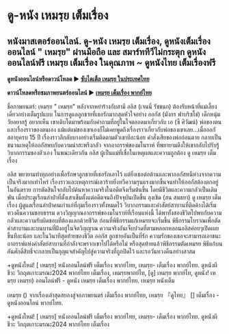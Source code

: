 # ดู-หนัง  เหมรฺย เต็มเรื่อง
## หนังมาสเตอร์ออนไลน์. ดู-หนัง  เหมรฺย เต็มเรื่อง, ดูหนังเต็มเรื่องออนไลน์ " เหมรฺย" ผ่านมือถือ และ สมาร์ททีวีไม่กระตุก ดูหนังออนไลน์ฟรี  เหมรฺย เต็มเรื่อง ในคุณภาพ ~ ดูหนังไทย เต็มเรื่องฟรี

**ดูหนังออนไลน์หรือดาวน์โหลด ► [ซับไตเติ้ล เหมรฺย ในประเทศไทย](https://enje-remy-valenc.github.io/mumbuls/thepromised.html)**

**ดาวน์โหลดหรือชมภาพยนตร์ออนไลน์  ►  [เหมรฺย เต็มเรื่อง พากย์ไทย](https://enje-remy-valenc.github.io/mumbuls/thepromised.html)**

ชื่อภาพยนตร์:  เหมรฺย " เหมรฺย" หลังจากหย่าร้างกับสามี อลิส (เจนนี่ รัชชนก) ต้องรับหน้าที่แม่เลี้ยงเดี่ยวอย่างเต็มรูปแบบ ในการดูแลลูกชายที่เธอรักมากสุดหัวใจอย่าง ออกัส (มังกร ฟาบริซโช่) เด็กหนุ่มวัยอยากรู้ อยากเห็น เขาเติบโตมาพร้อมกับคำถามที่อยู่ในใจตลอดมาเกี่ยวกับ เอ (ซี ศิวัฒน์) พ่อของตนและเรื่องราวของตนเอง แม้แต่แม่ของเขาเองก็ไม่เคยพูดถึงเรื่องราวเกี่ยวกับพ่อของเขาเลย...เมื่อออกัสอายุครบ 15 ปี เรื่องราวลึกลับบางอย่างเริ่มติดตามตัวเขาทีละน้อย คำสั่งเสียของพ่อก่อนตาย กลายเป็นชนวนเหตุให้ออกัสพบกับความน่าสะพรึงกลัว จากอาถรรพ์ของมโนราห์ ที่พยายามดึงให้เขากลับไปรับรู้วิบากกรรมของตัวเอง ในขณะเดียวกัน อลิส ผู้เป็นแม่ที่เชื่อในเหตุผลและความถูกต้อง ดู เหมรฺย เต็มเรื่อง

อลิส พยายามทำทุกอย่างเพื่อรักษาลูกชายที่เธอรักเอาไว้ แต่ยิ่งเธอต่อต้านและพาออกัสหนีห่างจากความเป็นจริงมากเท่าไหร่ เรื่องราวและเหตุการณ์เลวร้ายยิ่งทวีความรุนแรงมากขึ้นจนทำให้ออกัสต้องตกอยู่ในอันตราย การตัดสินใจกลับไปค้นหาความจริงในอดีตจึงเริ่มต้นขึ้น โดยมีชีวิตและความกลัวเป็นเดิมพัน เมื่อประตูเรือนลำปำที่ตั้งเสาเข็มตั้งแต่อดีตจนถึงปัจจุบันเปิดขึ้น ลุงเชิด (สน สนธยา) ดู เหมรฺย เต็มเรื่อง ผู้ดูแลเรือนลำปำคนเก่าแก่ที่กุมเรื่องราวทั้งหมดไว้ วิบากกรรมและคำสัตย์สาบานที่ติดค้างได้เริ่มทวงคืนความชอบธรรม ดวงวิญญาณอาถรรพ์ของมโนราห์ที่เรือนแห่งนี้ ได้พาทั้งสองชีวิตไปพบกับความกลัวและความรับผิดชอบที่ต้องแลกด้วยชีวิต ก่อนที่พิธีกรรมแก้เหมรยจะเริ่มขึ้น พิธีกรรมโบราณเพื่อตัดคำสาบานและบนบานที่ฝังอยู่ในจิตวิญญาณ ความจริงอันเจ็บปวดที่ตามหลอกหลอนอลิสค่อยๆเปิดเผยขึ้นทีละน้อย และในวินาทีสุดท้ายของชีวิต ออกัส ลูกชายอันเป็นที่รัก ความรักของเธอจะสามารถเอาชนะอาถรรพ์แห่งคำสัตย์สาบานที่กำลังจะพรากเขาไปได้หรือไม่ หรือสุดท้ายแล้วพิธีกรรมตัดเหมรย พิธีแก้บนอันศักดิ์สิทธิ์จะกลายเป็นกุญแจสำคัญไปสู่ความจริงที่ถูกปิดไว้ และรอวันทวงคืนอย่างสาสม

+ดูหนังใหม่! [ เหมรฺย] หนังออนไลน์ฟรี เต็มเรื่อง พากย์ไทย, เหมรฺย- เต็มเรื่อง พากย์ไทย. ดูหนังผีชีวะ วิกฤตเกาะมรณะ2024 พากย์ไทย เต็มเรื่อง, เหมรฺยพากย์ไท, [ดู] เหมรฺย พากย์ไท, ดูหนัง! เหมรฺย เหมรฺย) ออนไลน์ฟรี - ดูหนัง   เหมรฺย เต็มเรื่อง พากย์ไทย. เหมรฺย หนังเต็ม

 เหมรฺย () จากเรื่องเล่าสุดสยองสู่จอภาพยนตร์ เต็มเรื่อง พากย์ไทย,  เหมรฺย 『ดูไทย』 [] เต็มเรื่อง - ดูหนังออนไลน์ พากย์ไทย.

+ดูหนังใหม่! [ เหมรฺย] หนังออนไลน์ฟรี เต็มเรื่อง พากย์ไทย, เหมรฺย- เต็มเรื่อง พากย์ไทย. ดูหนังผีชีวะ วิกฤตเกาะมรณะ2024 พากย์ไทย เต็มเรื่อง
